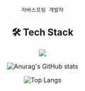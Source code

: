 <div align="center">
</div>

<div align="center">

```자바스프링 개발자```

## 🛠 Tech Stack
<p align="center">
  <img src="https://skillicons.dev/icons?i=java,spring,aws,docker,mysql,git" />
</p>



![Anurag's GitHub stats](https://github-readme-stats.vercel.app/api?username=ryujungkyun&show_icons=true&theme=dark)

![Top Langs](https://github-readme-stats.vercel.app/api/top-langs/?username=ryujungkyun&layout=compact&theme=dark)

</div>

